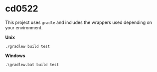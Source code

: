 # cd0522

This project uses `gradle` and includes the wrappers used depending on your environment.

**Unix**

```
./gradlew build test
```

**Windows**
```
.\gradlew.bat build test
```